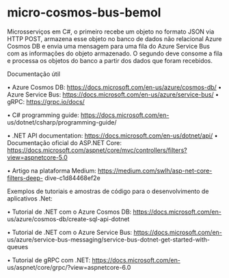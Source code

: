 # micro-cosmos-bus-bemol
Microsserviços em C#, o primeiro recebe um objeto no formato JSON via HTTP POST, armazena esse objeto no banco de dados não relacional Azure Cosmos DB e envia uma mensagem para uma fila do Azure Service Bus com as informações do objeto armazenado. O segundo deve consome a fila e processa os objetos do banco a partir dos dados que foram recebidos.

Documentação útil

• Azure Cosmos DB: https://docs.microsoft.com/en-us/azure/cosmos-db/
• Azure Service Bus: https://docs.microsoft.com/en-us/azure/service-bus/
• gRPC: https://grpc.io/docs/

• C# programming guide: https://docs.microsoft.com/en-
us/dotnet/csharp/programming-guide/

• .NET API documentation: https://docs.microsoft.com/en-us/dotnet/api/
• Documentação oficial do ASP.NET Core:
https://docs.microsoft.com/aspnet/core/mvc/controllers/filters?view=aspnetcore-5.0

• Artigo na plataforma Medium: https://medium.com/swlh/asp-net-core-filters-deep-
dive-c1d84468ef2e

Exemplos de tutoriais e amostras de código para o desenvolvimento de
aplicativos .Net:

• Tutorial de .NET com o Azure Cosmos DB: https://docs.microsoft.com/en-
us/azure/cosmos-db/create-sql-api-dotnet

• Tutorial de .NET com o Azure Service Bus: https://docs.microsoft.com/en-
us/azure/service-bus-messaging/service-bus-dotnet-get-started-with-queues

• Tutorial de gRPC com .NET: https://docs.microsoft.com/en-
us/aspnet/core/grpc/?view=aspnetcore-6.0
